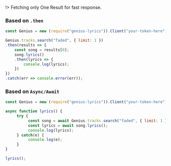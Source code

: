 !> Fetching only One Result for fast response.

### Based on `.then`
```js
const Genius = new (require("genius-lyrics")).Client("your-token-here");

Genius.tracks.search("faded", { limit: 1 })
.then(results => {
    const song = results[0];
    song.lyrics()
    .then(lyrics => {
        console.log(lyrics);
    })
})
.catch(err => console.error(err));
```

### Based on `Async/Await`
```js
const Genius = new (require("genius-lyrics")).Client("your-token-here");

async function lyrics() {
     try {
          const song = await Genius.tracks.search("faded", { limit: 1 })[0]; //even tho limit is 1, it will be inside an array
          const lyrics = await song.lyrics();
          console.log(lyrics);
     } catch(e) {
          console.log(e);
     }
}

lyrics();
```
